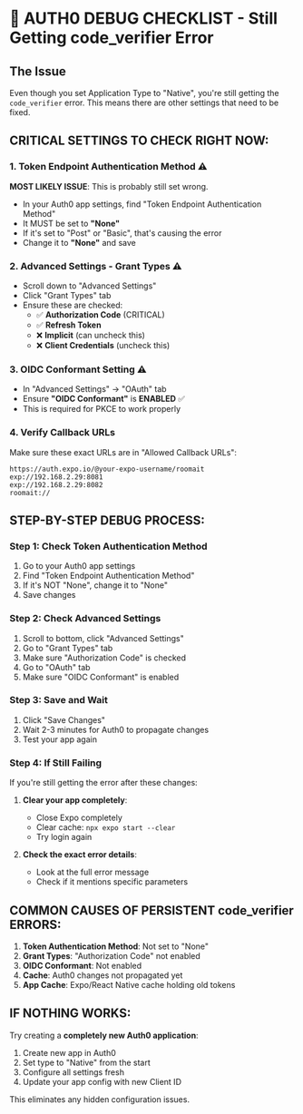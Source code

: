 # 🚨 AUTH0 DEBUG CHECKLIST - Still Getting code_verifier Error

## The Issue
Even though you set Application Type to "Native", you're still getting the `code_verifier` error. This means there are other settings that need to be fixed.

## CRITICAL SETTINGS TO CHECK RIGHT NOW:

### 1. Token Endpoint Authentication Method ⚠️
**MOST LIKELY ISSUE**: This is probably still set wrong.

- In your Auth0 app settings, find "Token Endpoint Authentication Method"
- It MUST be set to **"None"**
- If it's set to "Post" or "Basic", that's causing the error
- Change it to **"None"** and save

### 2. Advanced Settings - Grant Types ⚠️
- Scroll down to "Advanced Settings" 
- Click "Grant Types" tab
- Ensure these are checked:
  - ✅ **Authorization Code** (CRITICAL)
  - ✅ **Refresh Token**
  - ❌ **Implicit** (can uncheck this)
  - ❌ **Client Credentials** (uncheck this)

### 3. OIDC Conformant Setting ⚠️
- In "Advanced Settings" → "OAuth" tab
- Ensure **"OIDC Conformant"** is **ENABLED** ✅
- This is required for PKCE to work properly

### 4. Verify Callback URLs
Make sure these exact URLs are in "Allowed Callback URLs":
```
https://auth.expo.io/@your-expo-username/roomait
exp://192.168.2.29:8081
exp://192.168.2.29:8082
roomait://
```

## STEP-BY-STEP DEBUG PROCESS:

### Step 1: Check Token Authentication Method
1. Go to your Auth0 app settings
2. Find "Token Endpoint Authentication Method"
3. If it's NOT "None", change it to "None"
4. Save changes

### Step 2: Check Advanced Settings
1. Scroll to bottom, click "Advanced Settings"
2. Go to "Grant Types" tab
3. Make sure "Authorization Code" is checked
4. Go to "OAuth" tab  
5. Make sure "OIDC Conformant" is enabled

### Step 3: Save and Wait
1. Click "Save Changes"
2. Wait 2-3 minutes for Auth0 to propagate changes
3. Test your app again

### Step 4: If Still Failing
If you're still getting the error after these changes:

1. **Clear your app completely**:
   - Close Expo completely
   - Clear cache: `npx expo start --clear`
   - Try login again

2. **Check the exact error details**:
   - Look at the full error message
   - Check if it mentions specific parameters

## COMMON CAUSES OF PERSISTENT code_verifier ERRORS:

1. **Token Authentication Method**: Not set to "None"
2. **Grant Types**: "Authorization Code" not enabled  
3. **OIDC Conformant**: Not enabled
4. **Cache**: Auth0 changes not propagated yet
5. **App Cache**: Expo/React Native cache holding old tokens

## IF NOTHING WORKS:
Try creating a **completely new Auth0 application**:
1. Create new app in Auth0
2. Set type to "Native" from the start
3. Configure all settings fresh
4. Update your app config with new Client ID

This eliminates any hidden configuration issues.
